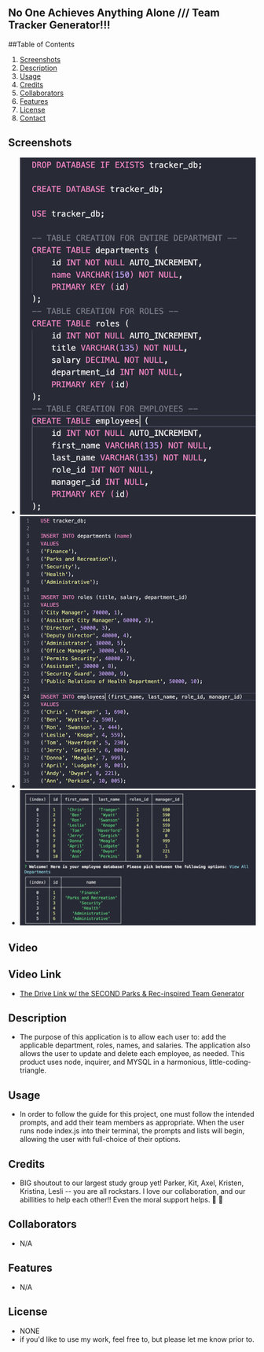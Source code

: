 ## No One Achieves Anything Alone /// Team Tracker Generator!!!
    
 ##Table of Contents 
 1. [Screenshots](#screenshots)
 2. [Description](#description)
 3. [Usage](#usage)
 4. [Credits](#credits)
 5. [Collaborators](#collaborators)
 6. [Features](#features)
 7. [License](#license)
 8. [Contact](#contact)
 
 ## Screenshots
 - ![alt text](./img/schScreens.png)
 - ![alt text](./img/seedsScreens.png)
 - ![alt text](./img/Departments-Team.png)

 ## Video


 
 ## Video Link
  - [The Drive Link w/ the SECOND Parks & Rec-inspired Team Generator](https://drive.google.com/file/d/1adtB74MDHx5KXdodrL1DN8hsfke49OSD/view?usp=sharing)
 
 ## Description 
 - The purpose of this application is to allow each user to: add the applicable department, roles, names, and salaries. The application also allows the user to update and delete each employee, as needed. 
    This product uses node, inquirer, and MYSQL in a harmonious, little-coding-triangle.
 
 ## Usage
 - In order to follow the guide for this project, one must follow the intended prompts, and add their team members as appropriate. When the user runs node index.js into their terminal, the prompts and lists will begin, allowing the user with full-choice of their options.
 
 ## Credits
 - BIG shoutout to our largest study group yet! Parker, Kit, Axel, Kristen, Kristina, Lesli -- you are all rockstars. I love our collaboration, and our abillities to help each other!! Even the moral support helps. :sparkling_heart: :star2:
 
 ## Collaborators
 - N/A
 
 ## Features
 - N/A
 
 ## License
 - NONE
 - if you'd like to use my work, feel free to, but please let me know prior to.
